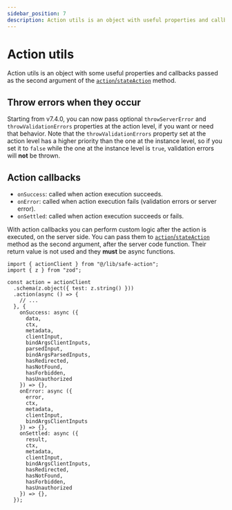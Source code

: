 ```yaml
---
sidebar_position: 7
description: Action utils is an object with useful properties and callbacks functions that you can use to customize the action execution flow.
---
```


# Action utils

Action utils is an object with some useful properties and callbacks passed as the second argument of the [`action`/`stateAction`](/docs/define-actions/instance-methods#action--stateaction) method.

## Throw errors when they occur

Starting from v7.4.0, you can now pass optional `throwServerError` and `throwValidationErrors` properties at the action level, if you want or need that behavior. Note that the `throwValidationErrors` property set at the action level has a higher priority than the one at the instance level, so if you set it to `false` while the one at the instance level is `true`, validation errors will **not** be thrown.


## Action callbacks

- `onSuccess`: called when action execution succeeds.
- `onError`: called when action execution fails (validation errors or server error).
- `onSettled`: called when action execution succeeds or fails.

With action callbacks you can perform custom logic after the action is executed, on the server side. You can pass them to [`action`/`stateAction`](/docs/define-actions/instance-methods#action--stateaction) method as the second argument, after the server code function. Their return value is not used and they **must** be async functions.

```tsx
import { actionClient } from "@/lib/safe-action";
import { z } from "zod";

const action = actionClient
  .schema(z.object({ test: z.string() }))
  .action(async () => {
    // ...
  }, {
    onSuccess: async ({
      data,
      ctx,
      metadata,
      clientInput,
      bindArgsClientInputs,
      parsedInput,
      bindArgsParsedInputs,
      hasRedirected,
      hasNotFound,
      hasForbidden,
      hasUnauthorized
    }) => {},
    onError: async ({
      error,
      ctx,
      metadata,
      clientInput,
      bindArgsClientInputs
    }) => {},
    onSettled: async ({
      result,
      ctx,
      metadata,
      clientInput,
      bindArgsClientInputs,
      hasRedirected,
      hasNotFound,
      hasForbidden,
      hasUnauthorized
    }) => {},
  });
```